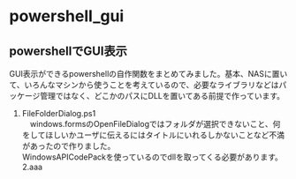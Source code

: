 # powershell_gui
## powershellでGUI表示
GUI表示ができるpowershellの自作関数をまとめてみました。基本、NASに置いて、いろんなマシンから使うことを考えているので、必要なライブラリなどはパッケージ管理ではなく、どこかのパスにDLLを置いてある前提で作っています。
1. FileFolderDialog.ps1  
　windows.formsのOpenFileDialogではフォルダが選択できないこと、何をしてほしいかユーザに伝えるにはタイトルにいれるしかないことなど不満があったので作りました。  
  WindowsAPICodePackを使っているのでdllを取ってくる必要があります。  
2.aaa
